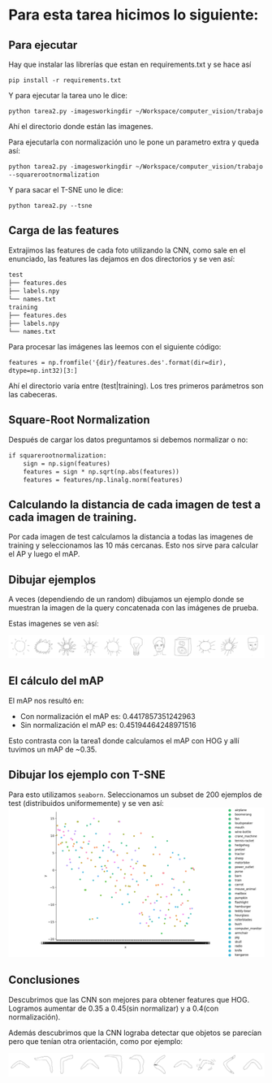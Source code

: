 Para esta tarea hicimos lo siguiente:
=======================
## Para ejecutar

Hay que instalar las librerías que estan en requirements.txt y se hace así
```
pip install -r requirements.txt
```
Y para ejecutar la tarea uno le dice:

```
python tarea2.py -imagesworkingdir ~/Workspace/computer_vision/trabajo
```

Ahí el directorio donde están las imagenes.

Para ejecutarla con normalización uno le pone un parametro extra y queda así:

```
python tarea2.py -imagesworkingdir ~/Workspace/computer_vision/trabajo --squarerootnormalization
```

Y para sacar el T-SNE uno le dice:
```
python tarea2.py --tsne
```

## Carga de las features
Extrajimos las features de cada foto utilizando la CNN, como sale en el enunciado, las features las dejamos en dos
directorios y se ven así:

```
test
├── features.des
├── labels.npy
└── names.txt
training
├── features.des
├── labels.npy
└── names.txt
```

Para procesar las imágenes las leemos con el siguiente código:
```
features = np.fromfile('{dir}/features.des'.format(dir=dir), dtype=np.int32)[3:]
```

Ahí el directorio varía entre (test|training).
Los tres primeros parámetros son las cabeceras.

## Square-Root Normalization

Después de cargar los datos preguntamos si debemos normalizar o no:

```
if squarerootnormalization:
    sign = np.sign(features)
    features = sign * np.sqrt(np.abs(features))
    features = features/np.linalg.norm(features)
```

## Calculando la distancia de cada imagen de test a cada imagen de training.

Por cada imagen de test calculamos la distancia a todas las imagenes de training y seleccionamos las 10 más cercanas.
Esto nos sirve para calcular el AP y luego el mAP.

## Dibujar ejemplos

A veces (dependiendo de un random) dibujamos un ejemplo donde se muestran la imagen de la query concatenada con las
imágenes de prueba.

Estas imagenes se ven así:

![](https://github.com/lfalvarez/tarea2_vision/raw/master/ejemplos_no_normalizados/comparado_6_5029.jpg)

## El cálculo del mAP

El mAP nos resultó en:
- Con normalización el mAP es:  0.4417857351242963
- Sin normalización el mAP es:  0.45194464248971516

Esto contrasta con la tarea1 donde calculamos el mAP con HOG y allí tuvimos un mAP de ~0.35.

## Dibujar los ejemplo con T-SNE

Para esto utilizamos `seaborn`.
Seleccionamos un subset de 200 ejemplos de test (distribuidos uniformemente) y se ven así:
![](https://github.com/lfalvarez/tarea2_vision/raw/master/200_ejemplos_random_from_test.png)

## Conclusiones

Descubrimos que las CNN son mejores para obtener features que HOG. Logramos aumentar de 0.35 a 0.45(sin normalizar) y a 0.4(con normalización).

Además descubrimos que la CNN lograba detectar que objetos se parecían pero que tenían otra orientación, como por ejemplo:

![](https://github.com/lfalvarez/tarea2_vision/raw/master/ejemplos_normalizados/comparado_10_629.jpg)
